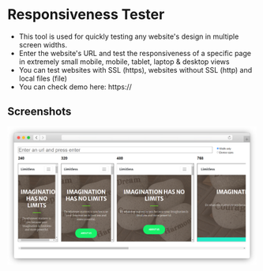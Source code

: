 # Responsiveness Tester
- This tool is used for quickly testing any website's design in multiple screen widths.
- Enter the website's URL and test the responsiveness of a specific page in extremely small mobile, mobile, tablet, laptop & desktop views
- You can test websites with SSL (https), websites without SSL (http) and local files (file)
- You can check demo here: https://

## Screenshots
![responsiveness tester](screenshots/ss.png)

